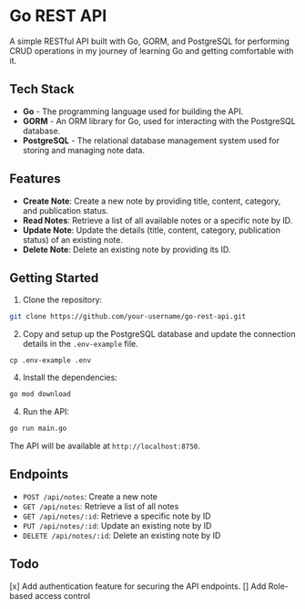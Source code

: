 # Go REST API

A simple RESTful API built with Go, GORM, and PostgreSQL for performing CRUD operations in my journey of learning Go and getting comfortable with it.

## Tech Stack

- **Go** - The programming language used for building the API.
- **GORM** - An ORM library for Go, used for interacting with the PostgreSQL database.
- **PostgreSQL** - The relational database management system used for storing and managing note data.

## Features

- **Create Note**: Create a new note by providing title, content, category, and publication status.
- **Read Notes**: Retrieve a list of all available notes or a specific note by ID.
- **Update Note**: Update the details (title, content, category, publication status) of an existing note.
- **Delete Note**: Delete an existing note by providing its ID.

## Getting Started

1. Clone the repository:

```bash
git clone https://github.com/your-username/go-rest-api.git
```

2. Copy and setup up the PostgreSQL database and update the connection details in the `.env-example` file.

```
cp .env-example .env
```

4. Install the dependencies:

```bash
go mod download
```

4. Run the API:

```bash
go run main.go
```

The API will be available at `http://localhost:8750`.

## Endpoints

- `POST /api/notes`: Create a new note
- `GET /api/notes`: Retrieve a list of all notes
- `GET /api/notes/:id`: Retrieve a specific note by ID
- `PUT /api/notes/:id`: Update an existing note by ID
- `DELETE /api/notes/:id`: Delete an existing note by ID

## Todo

[x] Add authentication feature for securing the API endpoints.
[] Add Role-based access control
